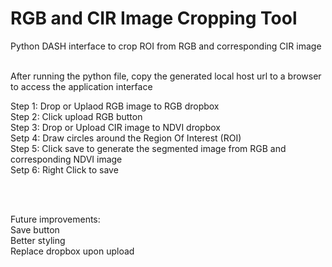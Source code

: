 # RGB and CIR Image Cropping Tool

Python DASH interface to crop ROI from RGB and corresponding CIR image

<br>
After running the python file, copy the generated local host url to a browser to access the application interface 
<br>

Step 1: Drop or Uplaod RGB image to RGB dropbox <br>
Step 2: Click upload RGB button <br>
Step 3: Drop or Upload CIR image to NDVI dropbox <br>
Setp 4: Draw circles around the Region Of Interest (ROI) <br>
Step 5: Click save to generate the segmented image from RGB and corresponding NDVI image <br>
Setp 6: Right Click to save <br>

<br>
<br>

Future improvements: <br>
Save button<br>
Better styling<br>
Replace dropbox upon upload <br>

